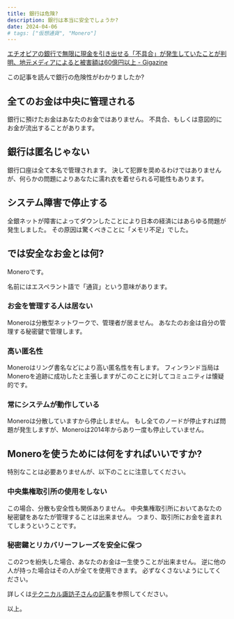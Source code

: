 ```yaml
---
title: 銀行は危険?
description: 銀行は本当に安全でしょうか?
date: 2024-04-06
# tags: ["仮想通貨", "Monero"]
---
```


[エチオピアの銀行で無限に現金を引き出せる「不具合」が発生していたことが判明、地元メディアによると被害額は60億円以上 - Gigazine](https://gigazine.net/news/20240321-ethiopia-bank-glitch/)

この記事を読んで銀行の危険性がわかりましたか?

## 全てのお金は中央に管理される

銀行に預けたお金はあなたのお金ではありません。
不具合、もしくは意図的にお金が流出することがあります。

## 銀行は匿名じゃない

銀行口座は全て本名で管理されます。
決して犯罪を奨めるわけではありませんが、何らかの問題によりあなたに濡れ衣を着せられる可能性もあります。

## システム障害で停止する

全銀ネットが障害によってダウンしたことにより日本の経済にはあらゆる問題が発生しました。
その原因は驚くべきことに「メモリ不足」でした。

## では安全なお金とは何?

Moneroです。

名前にはエスペラント語で「通貨」という意味があります。

### お金を管理する人は居ない

Moneroは分散型ネットワークで、管理者が居ません。
あなたのお金は自分の管理する秘密鍵で管理します。

### 高い匿名性

Moneroはリング書名などにより高い匿名性を有します。
フィンランド当局はMoneroを追跡に成功したと主張しますがこのことに対してコミュニティは懐疑的です。

### 常にシステムが動作している

Moneroは分散していますから停止しません。
もし全てのノードが停止すれば問題が発生しますが、Moneroは2014年からあり一度も停止していません。

## Moneroを使うためには何をすればいいですか?

特別なことは必要ありませんが、以下のことに注意してください。

### 中央集権取引所の使用をしない

この場合、分散も安全性も関係ありません。
中央集権取引所においてあなたの秘密鍵をあなたが管理することは出来ません。
つまり、取引所にお金を盗まれてしまうということです。

### 秘密鍵とリカバリーフレーズを安全に保つ

この2つを紛失した場合、あなたのお金は一生使うことが出来ません。
逆に他の人が持った場合はその人が全てを使用できます。
必ずなくさないようにしてください。

詳しくは[テクニカル諏訪子さんの記事](https://technicalsuwako.moe/blog/crypto-1-monero-dero-wallet.xhtml)を参照してください。

以上。
